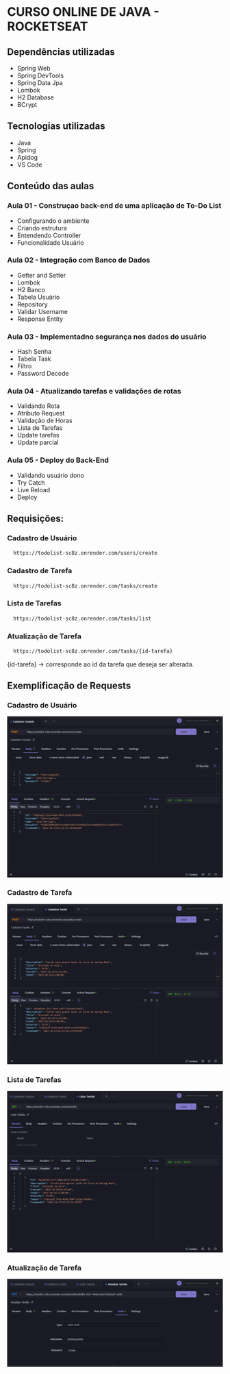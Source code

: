 # CURSO ONLINE DE JAVA - ROCKETSEAT 

## Dependências utilizadas
- Spring Web
- Spring DevTools
- Spring Data Jpa
- Lombok
- H2 Database
- BCrypt

## Tecnologias utilizadas
- Java
- Spring
- Apidog
- VS Code

## Conteúdo das aulas
### Aula 01 - Construçao back-end de uma aplicação de To-Do List
- Configurando o ambiente
- Criando estrutura
- Entendendo Controller
- Funcionalidade Usuário
### Aula 02 - Integração com Banco de Dados
- Getter and Setter
- Lombok
- H2 Banco
- Tabela Usuário
- Repository
- Validar Username
- Response Entity
### Aula 03 - Implementadno segurança nos dados do usuário
- Hash Senha
- Tabela Task
- Filtro
- Password Decode
### Aula 04 - Atualizando tarefas e validações de rotas
- Validando Rota
- Atributo Request
- Validação de Horas
- Lista de Tarefas
- Update tarefas
- Update parcial
### Aula 05 - Deploy do Back-End
- Validando usuário dono
- Try Catch
- Live Reload
- Deploy

## Requisições:
### Cadastro de Usuário
```bash
  https://todolist-sc8z.onrender.com/users/create
```
### Cadastro de Tarefa
```bash
  https://todolist-sc8z.onrender.com/tasks/create
```
### Lista de Tarefas
```bash
  https://todolist-sc8z.onrender.com/tasks/list
```
### Atualização de Tarefa
```bash
  https://todolist-sc8z.onrender.com/tasks/{id-tarefa}
```
{id-tarefa} -> corresponde ao id da tarefa que deseja ser alterada.

## Exemplificação de Requests
### Cadastro de Usuário
<img src="readme/cadastroUsuario.png">

### Cadastro de Tarefa
<img src="readme/cadastroTarefa.png">

### Lista de Tarefas
<img src="readme/listaTarefas.png">

### Atualização de Tarefa
<img src="readme/basicAuth.png">
